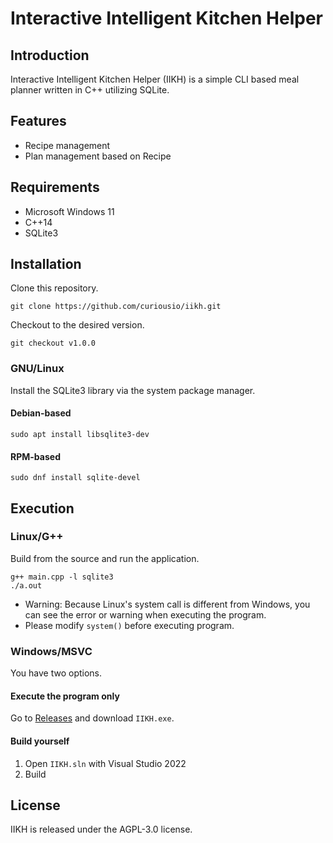 # Interactive Intelligent Kitchen Helper

## Introduction

Interactive Intelligent Kitchen Helper (IIKH) is a simple CLI based meal planner written in C++ utilizing SQLite.

## Features

* Recipe management
* Plan management based on Recipe

## Requirements

* Microsoft Windows 11
* C++14
* SQLite3

## Installation

Clone this repository.

```shell
git clone https://github.com/curiousio/iikh.git
```

Checkout to the desired version.

```shell
git checkout v1.0.0
```

### GNU/Linux

Install the SQLite3 library via the system package manager.

#### Debian-based

```shell
sudo apt install libsqlite3-dev
```

#### RPM-based

```shell
sudo dnf install sqlite-devel
```

## Execution

### Linux/G++

Build from the source and run the application.

```shell
g++ main.cpp -l sqlite3
./a.out
```

* Warning: Because Linux's system call is different from Windows, you can see the error or warning when executing the program.
* Please modify `system()` before executing program.

### Windows/MSVC

You have two options.

#### Execute the program only

Go to [Releases](https://github.com/curiousio/iikh/releases) and download `IIKH.exe`.

#### Build yourself

1. Open `IIKH.sln` with Visual Studio 2022
2. Build

## License

IIKH is released under the AGPL-3.0 license.
